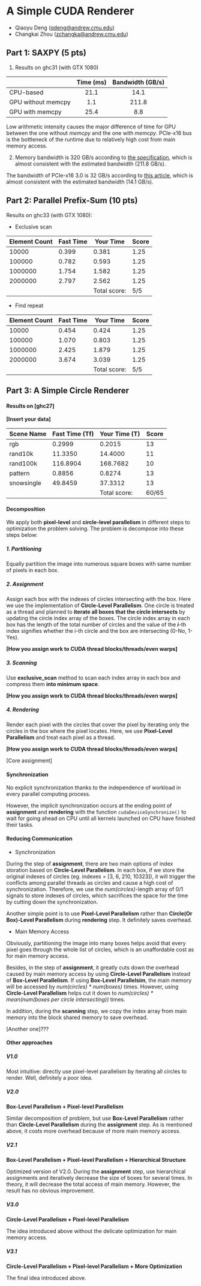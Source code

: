 # A Simple CUDA Renderer

* Qiaoyu Deng (qdeng@andrew.cmu.edu)
* Changkai Zhou (zchangka@andrew.cmu.edu)

## Part 1: SAXPY (5 pts)



1) Results on ghc31 (with GTX 1080)

|                    | Time (ms) | Bandwidth (GB/s) |
| ------------------ | :-------: | :--------------: |
| CPU-based          |   21.1    |       14.1       |
| GPU without memcpy |    1.1    |      211.8       |
| GPU with memcpy    |   25.4    |       8.8        |

Low arithmetic intensity causes the major difference of time for GPU between the one without *memcpy* and the one with *memcpy*. PCIe-x16 bus is the bottleneck of the runtime due to relatively high cost from main memory access.

2) Memory bandwidth is 320 GB/s according to [the specification](https://www.nvidia.com/en-us/geforce/products/10series/geforce-gtx-1080/), which is almost consistent with the estimated bandwidth (211.8 GB/s). 

The bandwidth of PCIe-x16 3.0 is 32 GB/s according to [this article](http://www.trentonsystems.com/applications/pci-express-interface/), which is almost consistent with the estimated bandwidth (14.1 GB/s). 


## Part 2: Parallel Prefix-Sum (10 pts)

Results on ghc33 (with GTX 1080):

* Exclusive scan

| Element Count | Fast Time | Your Time    | Score |
| ------------- | --------- | ------------ | ----- |
| 10000         | 0.399     | 0.381        | 1.25  |
| 100000        | 0.782     | 0.593        | 1.25  |
| 1000000       | 1.754     | 1.582        | 1.25  |
| 2000000       | 2.797     | 2.562        | 1.25  |
|               |           | Total score: | 5/5   |

* Find repeat

| Element Count | Fast Time | Your Time    | Score |
| ------------- | --------- | ------------ | ----- |
| 10000         | 0.454     | 0.424        | 1.25  |
| 100000        | 1.070     | 0.803        | 1.25  |
| 1000000       | 2.425     | 1.879        | 1.25  |
| 2000000       | 3.674     | 3.039        | 1.25  |
|               |           | Total score: | 5/5   |


## Part 3: A Simple Circle Renderer

#### Results on [ghc27]

**[Insert your data]**

| Scene Name | Fast Time (Tf) | Your Time (T) | Score |
| ---------- | -------------- | ------------- | ----- |
| rgb        | 0.2999         | 0.2015        | 13    |
| rand10k    | 11.3350        | 14.4000       | 11    |
| rand100k   | 116.8904       | 168.7682      | 10    |
| pattern    | 0.8856         | 0.8274        | 13    |
| snowsingle | 49.8459        | 37.3312       | 13    |
|            |                | Total score:  | 60/65 |


#### Decomposition

We apply both **pixel-level** and **circle-level parallelism** in different steps to optimization the problem solving. The problem is decompose into these steps below:

##### 1. **Partitioning**

Equally partition the image into numerous square boxes with same number of pixels in each box.

##### 2. **Assignment**
Assign each box with the indexes of circles intersecting with the box. Here we use the implementation of **Circle-Level Parallelism**. One circle is treated as a thread and planned to **iterate all boxes that the circle intersects** by updating the circle index array of the boxes. The circle index array in each box has the length of the total number of circles and the value of the ***i***-th index signifies whether the *i*-th circle and the box are intersecting (0-No, 1-Yes). 

**[How you assign work to CUDA thread blocks/threads/even warps]**

##### 3. **Scanning**
Use **exclusive_scan** method to scan each index array in each box and compress them **into minimum space**. 

**[How you assign work to CUDA thread blocks/threads/even warps]**

##### 4. **Rendering**
Render each pixel with the circles that cover the pixel by iterating only the circles in the box where the pixel locates. Here, we use **Pixel-Level Parallelism** and treat each pixel as a thread.

**[How you assign work to CUDA thread blocks/threads/even warps]**


[Core assignment]

#### Synchronization

No explicit synchronization thanks to the independence of workload in every parallel computing process.

However, the implicit synchronization occurs at the ending point of **assignment** and **rendering** with the function `cudaDeviceSynchronize()` to wait for going ahead on CPU until all kernels launched on CPU have finished their tasks.

#### Reducing Communication

* Synchronization

During the step of **assignment**, there are two main options of index storation based on **Circle-Level Parallelism**. In each box, if we store the original indexes of circles (eg. indexes = [3, 6, 210, 10323]), it will trigger the conflicts among parallel threads as circles and cause a high cost of synchronization. Therefore, we use the *num(circles)*-length array of 0/1 signals to store indexes of circles, which sacrifices the space for the time by cutting down the synchronization.

Another simple point is to use **Pixel-Level Parallelism** rather than **Circle(Or Box)-Level Parallelism** during **rendering** step. It definitely saves overhead.

* Main Memory Access

Obviously, partitioning the image into many boxes helps avoid that every pixel goes through the whole list of circles, which is an unaffordable cost as for main memory access.

Besides, in the step of **assignment**, it greatly cuts down the overhead caused by main memory access by using **Circle-Level Parallelism** instead of **Box-Level Parallelism**. If using **Box-Level Parallelsim**, the main memory will be accessed by *num(circles) \* num(boxes)* times. However, using **Circle-Level Parallelism** helps cut it down to *num(circles) \* mean(num(boxes per circle intersecting))* times. 

In addition, during the **scanning** step, we copy the index array from main memory into the block shared memory to save overhead.

[Another one]???

#### Other approaches

##### V1.0 

Most intuitive: directly use pixel-level parallelism by iterating all circles to render. Well, definitely a poor idea.

##### V2.0

**Box-Level Parallelism + Pixel-level Parallelism**

Similar decomposition of problem, but use **Box-Level Parallelism** rather than **Circle-Level Parallelism** during the **assignment** step. As is mentioned above, it costs more overhead because of more main memory access.

##### V2.1

**Box-Level Parallelism + Pixel-level Parallelism + Hierarchical Structure**

Optimized version of V2.0. During the **assignment** step, use hierarchical assignments and iteratively decrease the size of boxes for several times. In theory, it will decrease the total access of main memory. However, the result has no obvious improvement.

##### V3.0

**Circle-Level Parallelism + Pixel-level Parallelism**

The idea introduced above without the delicate optimization for main memory access.

##### V3.1

**Circle-Level Parallelism + Pixel-level Parallelism + More Optimization**

The final idea introduced above.

